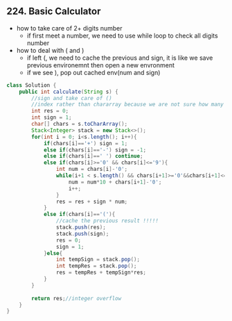 ## 224. Basic Calculator
- how to take care of 2+ digits number
  - if first meet a number, we need to use while loop to check all digits number
- how to deal with ( and )
  - if left (, we need to cache the previous and sign, it is like we save previous environemnt then open a new envronment 
  - if we see ), pop out cached env(num and sign)
```java
class Solution {
    public int calculate(String s) {
        //sign and take care of ()
        //index rather than chararray because we are not sure how many digits for each number
        int res = 0;
        int sign = 1;
        char[] chars = s.toCharArray();
        Stack<Integer> stack = new Stack<>();
        for(int i = 0; i<s.length(); i++){
            if(chars[i]=='+') sign = 1;
            else if(chars[i]=='-') sign = -1;
            else if(chars[i]==' ') continue;
            else if(chars[i]>='0' && chars[i]<='9'){
                int num = chars[i]-'0';
                while(i+1 < s.length() && chars[i+1]>='0'&&chars[i+1]<='9'){
                    num = num*10 + chars[i+1]-'0';
                    i++;
                }
                res = res + sign * num;
            }
            else if(chars[i]=='('){
                //cache the previous result !!!!!
                stack.push(res);
                stack.push(sign);
                res = 0;
                sign = 1;
            }else{
                int tempSign = stack.pop();
                int tempRes = stack.pop();
                res = tempRes + tempSign*res;
            }
        }
        
        return res;//integer overflow
    }
}
```
